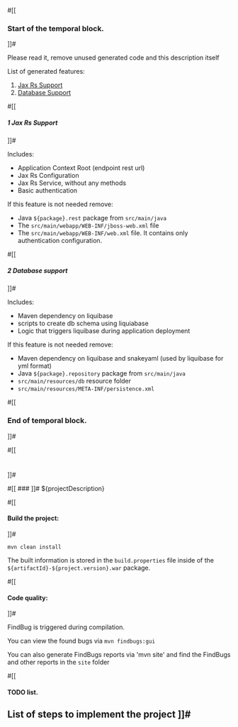 #[[
### Start of the temporal block. 
]]#

Please read it, remove unused generated code and this description itself

List of generated features:

1. [Jax Rs Support](#1-jax-rs-support)
2. [Database Support](#2-database-support)

#[[
##### 1 Jax Rs Support
]]#

Includes:
- Application Context Root (endpoint rest url)
- Jax Rs Configuration
- Jax Rs Service, without any methods
- Basic authentication

If this feature is not needed remove:

- Java `${package}.rest` package from `src/main/java`
- The `src/main/webapp/WEB-INF/jboss-web.xml` file
- The `src/main/webapp/WEB-INF/web.xml` file. It contains only authentication configuration.

#[[
##### 2 Database support
]]#

Includes:
- Maven dependency on liquibase
- scripts to create db schema using liquiabase
- Logic that triggers liquibase during application deployment

If this feature is not needed remove:
- Maven dependency on liquibase and snakeyaml (used by liquibase for yml format)
- Java `${package}.repository` package from `src/main/java`
- `src/main/resources/db` resource folder
- `src/main/resources/META-INF/persistence.xml`

#[[
### End of temporal block. 
]]#

#[[
#
]]#

#[[ ### ]]# ${projectDescription}


#[[
#### Build the project: 
]]#

`mvn clean install`

The built information is stored in the `build.properties` file 
inside of the `${artifactId}-${project.version}.war` package.

#[[
#### Code quality:
]]#

FindBug is triggered during compilation. 

You can view the found bugs via `mvn findbugs:gui`

You can also generate FindBugs reports via 'mvn site' 
and find the FindBugs and other reports in the `site` folder

#[[
#### TODO list. 

List of steps to implement the project
]]#
- 

